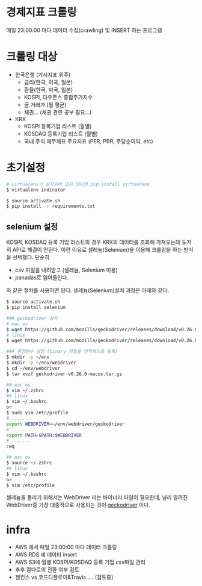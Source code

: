 # 경제지표 크롤링

매일 23:00:00 마다 데이터 수집(crawling) 및 INSERT 하는 프로그램  

# 크롤링 대상

- 한국은행 (거시지표 위주)
  - 금리(한국, 미국, 일본)
  - 환율(한국, 미국, 일본)
  - KOSPI, 다우존스 종합주가지수
  - 금 거래가 (월 평균)
  - 채권... (채권 관련 공부 필요...)
- KRX
  - KOSPI 등록기업 리스트 (월별)
  - KOSDAQ 등록기업 리스트 (월별)
  - 국내 주식 재무제표 주요지표 (PER, PBR, 주당순이익, etc) 

# 초기설정

```bash
# virtualenv가 설치되어 있지 않다면 pip install virtualenv
$ virtualenv indicator

$ source activate.sh
$ pip install -r requirements.txt
```



## selenium 설정

KOSPI, KOSDAQ 등록 기업 리스트의 경우 KRX의 데이터를 조회해 가져오는데 도저히 API로 해결이 안된다. 이런 이유로 셀레늄(Selenium)을 이용해 크롤링을 하는 방식을 선택했다. 단순히 

- csv 파일을 내려받고 (셀레늄, Selenium 이용)
- panadas로 읽어들인다.

와 같은 절차를 사용하면 된다. 셀레늄(Selenium)설치 과정은 아래와 같다.

```bash
$ source activate.sh
$ pip install selenium

### geckodriver 설치
# mac os 
$ wget https://github.com/mozilla/geckodriver/releases/download/v0.26.0/geckodriver-v0.26.0-macos.tar.gz
# linux
$ wget https://github.com/mozilla/geckodriver/releases/download/v0.26.0/geckodriver-v0.26.0-linux64.tar.gz

### 환경변수 설정 (binary 파일을 전역패스로 등록)
$ mkdir -p ~/env
$ mkdir -p ~/env/webdriver
$ cd ~/env/webdriver
$ tar xvzf geckodriver-v0.26.0-macos.tar.gz

## mac os
$ vim ~/.zshrc
## linux
$ vim ~/.bashrc
or
$ sudo vim /etc/profile
# .......
export WEBDRIVER=~/env/webdriver/geckodriver
# .......
export PATH=$PATH:$WEBDRIVER
# .......
:wq

## mac os
$ source ~/.zshrc
## linux
$ vim ~/.bashrc
or
$ vim /etc/profile
```



셀레늄을 돌리기 위해서는 WebDriver 라는 바이너리 파일이 필요한데, 널리 알려진 WebDriver중 가장 대중적으로 사용되는 것이 [geckodriver](https://github.com/mozilla/geckodriver/releases/tag/v0.26.0) 이다.



# infra 

- AWS 에서 매일 23:00:00 마다 데이터 크롤링
- AWS RDS 에 데이터 insert
- AWS S3에 월별 KOSPI/KOSDAQ 등록 기업 csv파일 관리
- 추후 람다로의 전환 여부 검토
- 젠킨스 vs 코드디플로이&Travis .... (검토중)